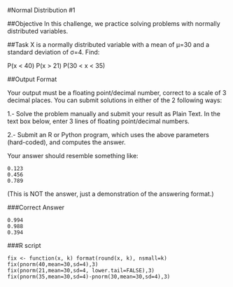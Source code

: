 #Normal Distribution #1

##Objective 
In this challenge, we practice solving problems with normally distributed variables.

##Task 
X is a normally distributed variable with a mean of μ=30 and a standard deviation of σ=4. Find:

P(x < 40)
P(x > 21)
P(30 < x < 35)

##Output Format

Your output must be a floating point/decimal number, correct to a scale of 3 decimal places. You can submit solutions in either of the 2 following ways:

  1.- Solve the problem manually and submit your result as Plain Text. In the text box below, enter 3 lines of floating point/decimal numbers.

  2.- Submit an R or Python program, which uses the above parameters (hard-coded), and computes the answer.

Your answer should resemble something like:

```
0.123  
0.456  
0.789  
``` 
(This is NOT the answer, just a demonstration of the answering format.)

###Correct Answer
```
0.994  
0.988  
0.394  
```
###R script
```
fix <- function(x, k) format(round(x, k), nsmall=k)  
fix(pnorm(40,mean=30,sd=4),3)  
fix(pnorm(21,mean=30,sd=4, lower.tail=FALSE),3)  
fix(pnorm(35,mean=30,sd=4)-pnorm(30,mean=30,sd=4),3)  
```

